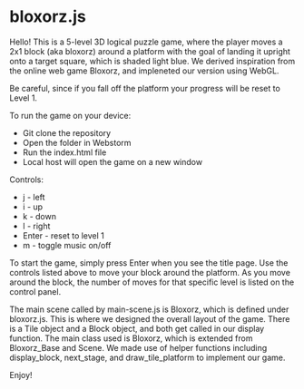 # bloxorz.js

Hello! This is a 5-level 3D logical puzzle game, where the player moves a 2x1 block (aka bloxorz) around a platform with the goal of landing it upright onto a target square, which is shaded light blue.
We derived inspiration from the online web game Bloxorz, and impleneted our version using WebGL.

Be careful, since if you fall off the platform your progress will be reset to Level 1.

To run the game on your device:
* Git clone the repository
* Open the folder in Webstorm
* Run the index.html file
* Local host will open the game on a new window

Controls:
* j - left
* i - up
* k - down
* l - right
* Enter - reset to level 1
* m - toggle music on/off

To start the game, simply press Enter when you see the title page. Use the controls listed above to move your block around the platform. As you move around the block, the number of moves for that specific level is listed on the control panel.

The main scene called by main-scene.js is Bloxorz, which is defined under bloxorz.js. This is where we designed the overall layout of the game. There is a Tile object and a Block object, and both get called in our display function. The main class used is Bloxorz, which is extended from Bloxorz_Base and Scene. 
We made use of helper functions including display_block, next_stage, and draw_tile_platform to implement our game.

Enjoy!
